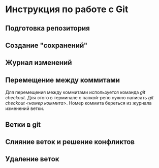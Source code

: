 # Инструкция по работе с Git

## Подготовка репозитория

## Создание "сохранений"

## Журнал изменений 

## Перемещение между коммитами
Для перемещения между коммитами используется команда *git checkout*. Для этого в терминале с папкой-репо нужно написать *git checkout <номер коммита>*. Номер коммита береться из журнала изменений ветки.

## Ветки в git

## Слияние веток и решение конфликтов 

## Удаление веток